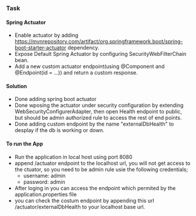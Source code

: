 ### Task
#### Spring Actuator

* Enable actuator by adding https://mvnrepository.com/artifact/org.springframework.boot/spring-boot-starter-actuator dependency. 
* Expose Default Spring Actuator by configuring SecurityWebFilterChain bean. 
* Add a new custom actuator endpoint(using @Component and @Endpoint(id = ...)) and return a custom response. 

#### Solution
* Done adding spring boot actuator
* Done wposing the actuator under security configuration by extending WebSecurityConfigurerAdapter, then open Health endpoint to public, but should be admin authorized rule to access the rest of end points.
* Done adding custom endpoint by the name "externalDbHealth" to desplay if the db is working or down.

#### To run the App
* Run the application in local host using port 8080
* append /actuator endpoint to the localhost url, you will not get access to the ctuator, so you need to be admin rule usie the following credentials;
  * username: admin
  * password: admin
* After loging in you can access the endpoint which permited by the application.properties file
*  you can check the costum endpoint by appending this url /actuator/externalDbHealth to your localhost base url.   

